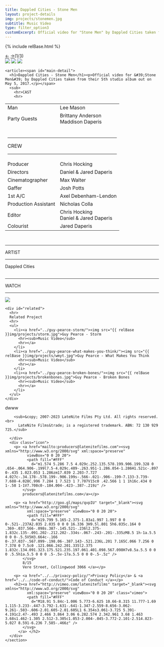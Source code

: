 ```yaml
---
title: Dappled Cities - Stone Men
layout: project-details
img: projects/stonemen.jpg
subtitle: Music Video
type: filter_option3
customExcerpt: Official video for "Stone Men" by Dappled Cities taken from their 5th studio album out on May 5, 2017.
---
```

{% include relBase.html %}

  <section id="details">
    <div id="carousel">
      <div id="carousel_controls"><span><a href="#" id="carousel_backward">&larr;</a> <a href="#"
            id="carousel_forward">&rarr;</a></span><span id="pagecount">(1/3)</span></div>
      <div id="carousel_img">
        <img src="{{ relBase }}img/gallery/stonemen3.jpg" id="img1">
        <img src="{{ relBase }}img/gallery/stonemen2.png" id="img2">
        <img src="{{ relBase }}img/gallery/stonemen1.png" id="img3">
      </div>
    </div>


    <article><span id="main-detail">
      <h1>Dappled Cities - Stone Men</h1><p>Official video for &#39;Stone Men&#39; by Dappled Cities taken from their 5th studio album out on May 5, 2017.</p></span>
      <sub>
        <hr>CAST
        <hr>
 <table>
  <tr><td>Man</td><td>Lee Mason</td></tr>
  <tr><td>Party Guests</td><td>Brittany Anderson<br>Maddison Daperis</td></tr>
  <tr><td colspan="2"><br><hr>CREW
    <hr></td></tr><tr><td>
        Producer</td><td> Chris Hocking</td></tr><tr><td>
Directors</td><td> Daniel & Jared Daperis</td></tr><tr><td>
Cinematographer</td><td>Max Walter</td></tr><tr><td>
Gaffer</td><td>Josh Potts</td></tr><tr><td>
1st A/C</td><td>Axel Debenham-Lendon</td></tr><tr><td>
Production Assistant</td><td>Nicholas Colla</td></tr><tr><td>
Editor</td><td>Chris Hocking<br>Daniel & Jared Daperis</td></tr><tr><td>
Colourist</td><td>Jared Daperis</td></tr></table><br>
        <hr>ARTIST
        <hr>
        Dappled Cities<br><br>
        <hr>WATCH
        <hr>
        <a href="https://www.youtube.com/watch?v=1-t4SeoRx40" target="_blank"><img src="{{ relBase }}img/social/youtube.svg" class="youtube"></a>
      </sub>
    </article>

    <div id="related">
      <hr>
      Related Project
      <hr>
      <ul>
        <li><a href="../guy-pearce-storm/"><img src="{{ relBase }}img/projects/storm.jpg">Guy Pearce - Storm
          <hr><sub>Music Video</sub>
          <hr></a>
        </li>
        <li><a href="../guy-pearce-what-makes-you-think/"><img src="{{ relBase }}img/projects/wmyt.jpg">Guy Pearce - What Makes You Think
          <hr><sub>Music Video</sub>
          <hr></a>
        </li>
        <li><a href="../guy-pearce-broken-bones/"><img src="{{ relBase }}img/projects/brokenbones.jpg">Guy Pearce - Broken Bones
          <hr><sub>Music Video</sub>
          <hr></a>
        </li>
      </ul>
    </div>
  </section>



  <div id="gradient"></div>
  <footer>
    <section class="widthwrap">dwww
      <div>
        

        <sub>&copy; 2007-2023 LateNite Films Pty Ltd. All rights reserved.<br>
          LateNite Films&trade; is a registered trademark. ABN: 72 130 929 725.</sub>

      </div>
      <div class="icon">
        <p> <a href="mailto:producers@latenitefilms.com"><svg xmlns="http://www.w3.org/2000/svg" xml:space="preserve"
              viewBox="0 0 20 20">
              <path fill="#FFF"
                d="m1.574 5.286 7.5 4.029c.252.135.578.199.906.199.328 0 .654-.064.906-.199l7.5-4.029c.489-.263.951-1.286.054-1.286H1.521c-.897 0-.435 1.023.053 1.286zm17.039 2.203-7.727 4.027c-.34.178-.578.199-.906.199s-.566-.021-.906-.199-7.133-3.739-7.688-4.028C.996 7.284 1 7.523 1 7.707V15c0 .42.566 1 1 1h16c.434 0 1-.58 1-1V7.708c0-.184.004-.423-.387-.219z" />
            </svg>
            producers@latenitefilms.com</a></p>

        <p> <a href="http://goo.gl/maps/qvpIU" target="_blank"><svg xmlns="http://www.w3.org/2000/svg"
              xml:space="preserve" viewBox="0 0 20 20">
              <path fill="#FFF"
                d="m19.799 5.165-2.375-1.83a1.997 1.997 0 0 0-.521-.237A2.035 2.035 0 0 0 16.336 3H9.5l.801 5h6.035c.164 0 .369-.037.566-.098s.387-.145.521-.236l2.375-1.832c.135-.091.202-.212.202-.334s-.067-.243-.201-.335zM8.5 1h-1a.5.5 0 0 0-.5.5V5H3.664c-.166 0-.37.037-.567.099-.198.06-.387.143-.521.236L.201 7.165C.066 7.256 0 7.378 0 7.5c0 .121.066.242.201.335l2.375 1.832c.134.091.323.175.521.235.197.061.401.098.567.098H7v8.5a.5.5 0 0 0 .5.5h1a.5.5 0 0 0 .5-.5v-17a.5.5 0 0 0-.5-.5z" />
            </svg>
            8/15
            Vere Street, Collingwood 3066 </a></p>

        <p> <a href="../../privacy-policy/">Privacy Policy</a> & <a href="../../code-of-conduct/">Code of Conduct </a></p>
        <h2><a href="http://vimeo.com/latenitefilms" target="_blank"><svg xmlns="http://www.w3.org/2000/svg"
              xml:space="preserve" viewBox="0 0 20 20" class="vimeo">
              <path fill="#FFF"
                d="M18.91 5.84c-1.006 5.773-6.625 10.66-8.315 11.777-1.69 1.115-3.233-.447-3.792-1.631-.641-1.347-2.559-8.656-3.062-9.261-.503-.606-2.01.605-2.01.605L1 6.354s3.061-3.725 5.391-4.191c2.47-.493 2.466 3.864 3.06 6.282.574 2.342.961 3.68 1.463 3.68s1.462-1.305 2.512-3.305c1.053-2.004-.045-3.772-2.101-2.514.823-5.027 8.591-6.236 7.585-.466z" />
            </svg>
          </a> </h2>
      </div>
    </section>
  </footer>
  <div id="cursor"></div>
  <script type="text/javascript" src="../../js/main.js"></script>
  <script type="text/javascript" src="../../js/carousel.js"></script>
</body>
